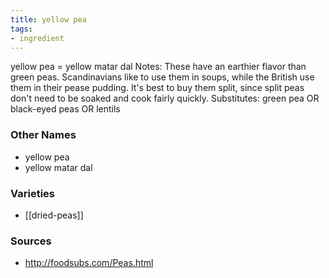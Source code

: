 ```yaml
---
title: yellow pea
tags:
- ingredient
---
```

yellow pea = yellow matar dal Notes: These have an earthier flavor than green peas. Scandinavians like to use them in soups, while the British use them in their pease pudding. It's best to buy them split, since split peas don't need to be soaked and cook fairly quickly. Substitutes: green pea OR black-eyed peas OR lentils

### Other Names

* yellow pea
* yellow matar dal

### Varieties

* [[dried-peas]]

### Sources
* http://foodsubs.com/Peas.html
